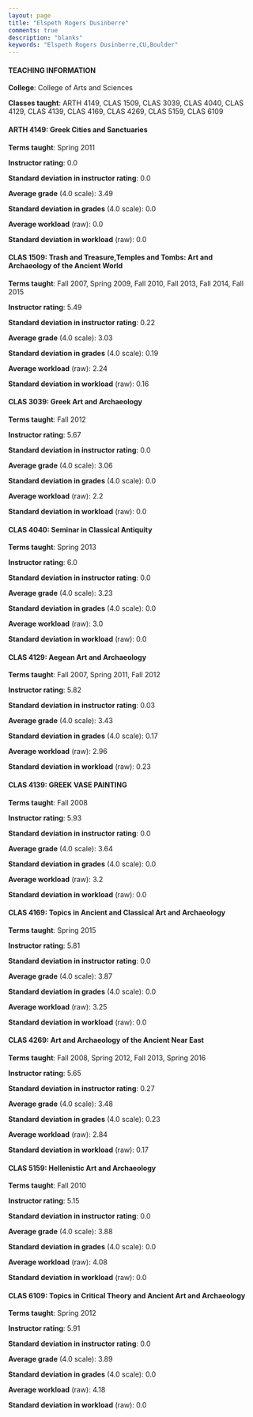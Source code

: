 ```yaml
---
layout: page
title: "Elspeth Rogers Dusinberre" 
comments: true
description: "blanks"
keywords: "Elspeth Rogers Dusinberre,CU,Boulder"
---
```

<head>
<script src="https://ajax.googleapis.com/ajax/libs/jquery/2.1.3/jquery.min.js"></script>
<script src="https://dl.dropboxusercontent.com/s/pc42nxpaw1ea4o9/highcharts.js?dl=0"></script>
<!-- <script src="../assets/js/highcharts.js"></script> -->
<style type="text/css">@font-face {
	font-family: "Bebas Neue";
	src: url(https://www.filehosting.org/file/details/544349/BebasNeue Regular.otf) format("opentype");
	}
	h1.Bebas { 
		font-family: "Bebas Neue", Verdana, Tahoma;
	}
</style>
</head>
	   
#### TEACHING INFORMATION

**College**: College of Arts and Sciences

**Classes taught**: ARTH 4149, CLAS 1509, CLAS 3039, CLAS 4040, CLAS 4129, CLAS 4139, CLAS 4169, CLAS 4269, CLAS 5159, CLAS 6109

#### ARTH 4149: Greek Cities and Sanctuaries

**Terms taught**: Spring 2011

**Instructor rating**: 0.0

**Standard deviation in instructor rating**: 0.0

**Average grade** (4.0 scale): 3.49

**Standard deviation in grades** (4.0 scale): 0.0

**Average workload** (raw): 0.0

**Standard deviation in workload** (raw): 0.0

#### CLAS 1509: Trash and Treasure,Temples and Tombs: Art and Archaeology of the Ancient World

**Terms taught**: Fall 2007, Spring 2009, Fall 2010, Fall 2013, Fall 2014, Fall 2015

**Instructor rating**: 5.49

**Standard deviation in instructor rating**: 0.22

**Average grade** (4.0 scale): 3.03

**Standard deviation in grades** (4.0 scale): 0.19

**Average workload** (raw): 2.24

**Standard deviation in workload** (raw): 0.16

#### CLAS 3039: Greek Art and Archaeology

**Terms taught**: Fall 2012

**Instructor rating**: 5.67

**Standard deviation in instructor rating**: 0.0

**Average grade** (4.0 scale): 3.06

**Standard deviation in grades** (4.0 scale): 0.0

**Average workload** (raw): 2.2

**Standard deviation in workload** (raw): 0.0

#### CLAS 4040: Seminar in Classical Antiquity

**Terms taught**: Spring 2013

**Instructor rating**: 6.0

**Standard deviation in instructor rating**: 0.0

**Average grade** (4.0 scale): 3.23

**Standard deviation in grades** (4.0 scale): 0.0

**Average workload** (raw): 3.0

**Standard deviation in workload** (raw): 0.0

#### CLAS 4129: Aegean Art and Archaeology

**Terms taught**: Fall 2007, Spring 2011, Fall 2012

**Instructor rating**: 5.82

**Standard deviation in instructor rating**: 0.03

**Average grade** (4.0 scale): 3.43

**Standard deviation in grades** (4.0 scale): 0.17

**Average workload** (raw): 2.96

**Standard deviation in workload** (raw): 0.23

#### CLAS 4139: GREEK VASE PAINTING

**Terms taught**: Fall 2008

**Instructor rating**: 5.93

**Standard deviation in instructor rating**: 0.0

**Average grade** (4.0 scale): 3.64

**Standard deviation in grades** (4.0 scale): 0.0

**Average workload** (raw): 3.2

**Standard deviation in workload** (raw): 0.0

#### CLAS 4169: Topics in Ancient and Classical Art and Archaeology

**Terms taught**: Spring 2015

**Instructor rating**: 5.81

**Standard deviation in instructor rating**: 0.0

**Average grade** (4.0 scale): 3.87

**Standard deviation in grades** (4.0 scale): 0.0

**Average workload** (raw): 3.25

**Standard deviation in workload** (raw): 0.0

#### CLAS 4269: Art and Archaeology of the Ancient Near East

**Terms taught**: Fall 2008, Spring 2012, Fall 2013, Spring 2016

**Instructor rating**: 5.65

**Standard deviation in instructor rating**: 0.27

**Average grade** (4.0 scale): 3.48

**Standard deviation in grades** (4.0 scale): 0.23

**Average workload** (raw): 2.84

**Standard deviation in workload** (raw): 0.17

#### CLAS 5159: Hellenistic Art and Archaeology

**Terms taught**: Fall 2010

**Instructor rating**: 5.15

**Standard deviation in instructor rating**: 0.0

**Average grade** (4.0 scale): 3.88

**Standard deviation in grades** (4.0 scale): 0.0

**Average workload** (raw): 4.08

**Standard deviation in workload** (raw): 0.0

#### CLAS 6109: Topics in Critical Theory and Ancient Art and Archaeology

**Terms taught**: Spring 2012

**Instructor rating**: 5.91

**Standard deviation in instructor rating**: 0.0

**Average grade** (4.0 scale): 3.89

**Standard deviation in grades** (4.0 scale): 0.0

**Average workload** (raw): 4.18

**Standard deviation in workload** (raw): 0.0

